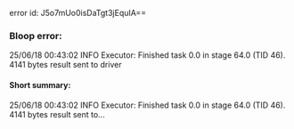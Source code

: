 error id: J5o7mUo0isDaTgt3jEquIA==
### Bloop error:

25/06/18 00:43:02 INFO Executor: Finished task 0.0 in stage 64.0 (TID 46). 4141 bytes result sent to driver
#### Short summary: 

25/06/18 00:43:02 INFO Executor: Finished task 0.0 in stage 64.0 (TID 46). 4141 bytes result sent to...